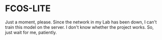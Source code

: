 # FCOS-LITE
Just a moment, please.
Since the network in my Lab has been down, I can't train this model on the server.
I don't know whether the project works.
So,
just wait for me, patiently.